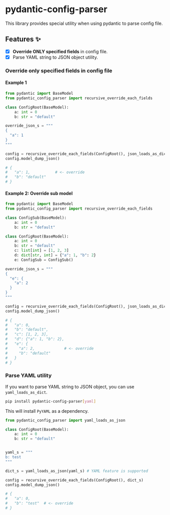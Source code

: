 # pydantic-config-parser

This library provides special utility when using pydantic to parse config file.

## Features ✨

- [x] **Override ONLY specified fields** in config file.
- [x] Parse YAML string to JSON object utility.

### Override only specified fields in config file

#### Example 1

```python
from pydantic import BaseModel
from pydantic_config_parser import recursive_override_each_fields

class ConfigRoot(BaseModel):
    a: int = 0
    b: str = "default"

override_json_s = """
{
  "a": 1
}
"""

config = recursive_override_each_fields(ConfigRoot(), json_loads_as_dict(override_json_s))
config.model_dump_json()

# {
#   "a": 1,           # <- override
#   "b": "default"
# }
```

#### Example 2: Override sub model

```python
from pydantic import BaseModel
from pydantic_config_parser import recursive_override_each_fields

class ConfigSub(BaseModel):
    a: int = 0
    b: str = "default"

class ConfigRoot(BaseModel):
    a: int = 0
    b: str = "default"
    c: list[int] = [1, 2, 3]
    d: dict[str, int] = {"a": 1, "b": 2}
    e: ConfigSub = ConfigSub()

override_json_s = """
{
  "e": {
    "a": 2
  }
}
"""

config = recursive_override_each_fields(ConfigRoot(), json_loads_as_dict(override_json_s))
config.model_dump_json()

# {
#   "a": 0,
#   "b": "default",
#   "c": [1, 2, 3],
#   "d": {"a": 1, "b": 2},
#   "e": {
#     "a": 2,             # <- override
#     "b": "default"
#   }
# }
```

### Parse YAML utility

If you want to parse YAML string to JSON object, you can use `yaml_loads_as_dict`.

```sh
pip install pydantic-config-parser[yaml]
```

This will install `PyYAML` as a dependency.

```python
from pydantic_config_parser import yaml_loads_as_json

class ConfigRoot(BaseModel):
    a: int = 0
    b: str = "default"


yaml_s = """
b: test
"""

dict_s = yaml_loads_as_json(yaml_s) # YAML feature is supported

config = recursive_override_each_fields(ConfigRoot(), dict_s)
config.model_dump_json()

# {
#   "a": 0,
#   "b": "test"  # <- override
# }
```
